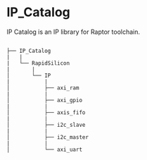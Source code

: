 # IP_Catalog
IP Catalog is an IP library for Raptor toolchain.
```

├── IP_Catalog
|   |
|   └── RapidSilicon
|       |
│       └── IP
|           |
│           ├── axi_ram
|           |
│           ├── axi_gpio
|           |
│           ├── axis_fifo
|           |
│           ├── i2c_slave
|           |
│           ├── i2c_master
|           |
│           └── axi_uart
```
